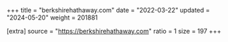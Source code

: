 +++
title = "berkshirehathaway.com"
date = "2022-03-22"
updated = "2024-05-20"
weight = 201881

[extra]
source = "https://berkshirehathaway.com"
ratio = 1
size = 197
+++
